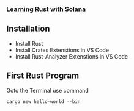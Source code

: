 ### Learning Rust with Solana

Installation
-------------
- Install Rust
- Install Crates Extenstions in VS Code
- Install Rust-Analyzer Extenstions in VS Code

First Rust Program
-------------------
Goto the Terminal use command
```
cargo new hello-world --bin
```